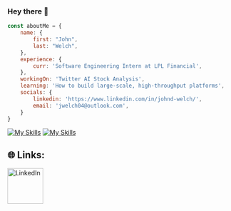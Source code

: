 ### Hey there 👋

```javascript
const aboutMe = {
    name: {
        first: "John",
        last: "Welch", 
    },
    experience: {
        curr: 'Software Engineering Intern at LPL Financial',
    },
    workingOn: 'Twitter AI Stock Analysis',
    learning: 'How to build large-scale, high-throughput platforms',
    socials: {
        linkedin: 'https://www.linkedin.com/in/johnd-welch/',
        email: 'jwelch04@outlook.com',
    }
}
```

[![My Skills](https://skillicons.dev/icons?i=fastapi,flask,nodejs,html,linux,docker,aws,gcp,azure,heroku,nginx,vercel)](https://jdw004.github.io/portfolio/)
[![My Skills](https://skillicons.dev/icons?i=git,github,gitlab,py,java,js,mongodb,mysql,golang,javascript,postgres,postman)](https://jdw004.github.io/portfolio/)


## 🌐 Links:
<a href="https://www.linkedin.com/in/johnd-welch/">
  <img
    src="https://custom-icon-badges.demolab.com/badge/LinkedIn-0A66C2?logo=linkedin-white&logoColor=fff"
    alt="LinkedIn"
    width="80"
  />
</a>
